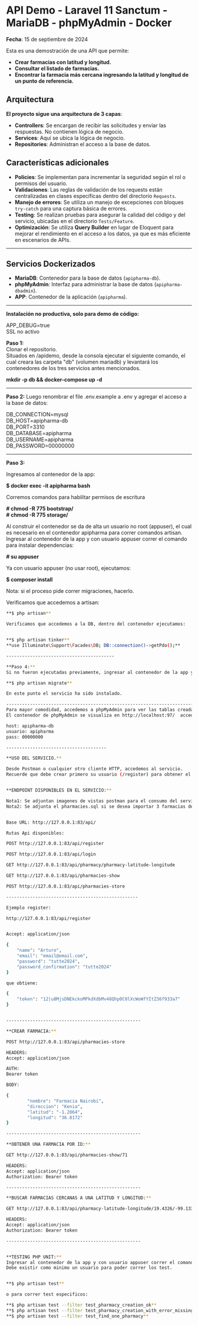 # API Demo - Laravel 11 Sanctum - MariaDB - phpMyAdmin - Docker  
**Fecha**: 15 de septiembre de 2024  

Esta es una demostración de una API que permite:  
- **Crear farmacias con latitud y longitud.**    
- **Consultar el listado de farmacias.**    
- **Encontrar la farmacia más cercana ingresando la latitud y longitud de un punto de referencia.**

## Arquitectura
**El proyecto sigue una arquitectura de 3 capas**:  
- **Controllers**: Se encargan de recibir las solicitudes y enviar las respuestas. No contienen lógica de negocio.  
- **Services**: Aquí se ubica la lógica de negocio.  
- **Repositories**: Administran el acceso a la base de datos.

## Características adicionales
- **Policies**: Se implementan para incrementar la seguridad según el rol o permisos del usuario.
- **Validaciones**: Las reglas de validación de los requests están centralizadas en clases específicas dentro del directorio `Requests`.
- **Manejo de errores**: Se utiliza un manejo de excepciones con bloques `try-catch` para una captura básica de errores.
- **Testing**: Se realizan pruebas para asegurar la calidad del código y del servicio, ubicadas en el directorio `Tests/Feature`.
- **Optimización**: Se utiliza **Query Builder** en lugar de Eloquent para mejorar el rendimiento en el acceso a los datos, ya que es más eficiente en escenarios de APIs.

---

## Servicios Dockerizados
- **MariaDB**: Contenedor para la base de datos (`apipharma-db`).  
- **phpMyAdmin**: Interfaz para administrar la base de datos (`apipharma-dbadmin`).  
- **APP**: Contenedor de la aplicación (`apipharma`).  

-----------------------------------------


**Instalación no productiva, solo para demo de código:**  

APP_DEBUG=true  
SSL no activo  

**Paso 1:**  
Clonar el repositorio.   
Situados en /apidemo, desde la consola ejecutar el siguiente comando, el cual creara las carpeta "db" (volumen mariadb) y levantará los contenedores de los tres servicios antes mencionados.


**mkdir -p db && docker-compose up -d**  

-----------------------------------------

**Paso 2:**
Luego renombrar el file .env.example a .env y agregar el acceso a la base de datos:

DB_CONNECTION=mysql  
DB_HOST=apipharma-db  
DB_PORT=3310  
DB_DATABASE=apipharma  
DB_USERNAME=apipharma  
DB_PASSWORD=00000000 

-----------------------------------------

**Paso 3:**  

Ingresamos al contenedor de la app:


**$ docker exec -it apipharma bash**  
 
Corremos comandos para habilitar permisos de escritura  


**# chmod -R 775 bootstrap/**  
**# chmod -R 775 storage/**  

Al construir el contenedor se da de alta un usuario no root (appuser), el cual es necesario en el contenedor apipharma para correr comandos artisan.
Ingresar al contenedor de la app y con usuario appuser correr el comando para instalar dependencias:

**# su appuser**   

Ya con usuario appuser (no usar root), ejecutamos:   

**$ composer install** 
 
Nota: si el proceso pide correr migraciones, hacerlo.

Verificamos que accedemos a artisan:

```bash
**$ php artisan**  

Verificamos que accedemos a la DB, dentro del contenedor ejecutamos:   


**$ php artisan tinker**  
**use Illuminate\Support\Facades\DB; DB::connection()->getPdo();**  

-----------------------------------------

**Paso 4:**  
Si no fueron ejecutadas previamente, ingresar al contenedor de la app y con usuario appuser correr el comando para correr migraciones:

**$ php artisan migrate**   

En este punto el servicio ha sido instalado.  

------------------------------------------------------------------------
Para mayor comodidad, accedemos a phpMyAdmin para ver las tablas creadas:
El contenedor de phpMyAdmin se visualiza en http://localhost:97/  accediendo con:   

host: apipharma-db  
usuario: apipharma   
pass: 00000000    

--------------------------------------

**USO DEL SERVICIO.**  

Desde Postman o cualquier otro cliente HTTP, accedemos al servicio.  
Recuerde que debe crear primero su usuario (/register) para obtener el token y con el mismo acceder a los endpoints.


**ENDPOINT DISPONIBLES EN EL SERVICIO:**

Nota1: Se adjuntan imagenes de vistas postman para el consumo del servicio. (ver carpeta IMAGES)  
Nota2: Se adjunta el pharmacies.sql si se desea importar 3 farmacias de ejemplo.  


Base URL: http://127.0.0.1:83/api/  

Rutas Api disponibles:

POST http://127.0.0.1:83/api/register

POST http://127.0.0.1:83/api/login

GET http://127.0.0.1:83/api/pharmacy/pharmacy-latitude-longitude

GET http://127.0.0.1:83/api/pharmacies-show

POST http://127.0.0.1:83/api/pharmacies-store  

--------------------------------------------------

Ejemplo register:  

http://127.0.0.1:83/api/register  


Accept: application/json  

{
    "name": "Arturo",  
    "email": "email@email.com",  
    "password": "tutte2024",  
    "password_confirmation": "tutte2024"  
}

que obtiene:  

{  
    "token": "12|u8MjsDNEkckoMPkdXdbMv48Qhp0C0lXcWoWfYItZ36f933a7"  
}


---------------------------------------------------

**CREAR FARMACIA:**

POST http://127.0.0.1:83/api/pharmacies-store

HEADERS:  
Accept: application/json  

AUTH:   
Bearer token  

BODY:  

{  
        "nombre": "Farmacia Nairobi",  
        "direccion": "Kenia",  
        "latitud": "-1.2864",  
        "longitud": "36.8172"  
}

---------------------------------------------------

**OBTENER UNA FARMACIA POR ID:**

GET http://127.0.0.1:83/api/pharmacies-show/71

HEADERS:  
Accept: application/json  
Authorization: Bearer token  

---------------------------------------------------

**BUSCAR FARMACIAS CERCANAS A UNA LATITUD Y LONGITUD:**  

GET http://127.0.0.1:83/api/pharmacy-latitude-longitude/19.4326/-99.1332

HEADERS:  
Accept: application/json  
Authorization: Bearer token  

---------------------------------------------------


**TESTING PHP UNIT:**  
Ingresar al contenedor de la app y con usuario appuser correr el comando para test:
Debe existir como minimo un usuario para poder correr los test.


**$ php artisan test** 

o para correr test especificos:    

**$ php artisan test --filter test_pharmacy_creation_ok**  
**$ php artisan test --filter test_pharmacy_creation_with_error_missing_values**  
**$ php artisan test --filter test_find_one_pharmacy**  
